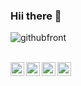 ### Hii there 💜
  
![githubfront](https://user-images.githubusercontent.com/90051406/210391214-f26cc611-48f2-43e0-beb3-538afe72d2a6.png)
 
  
  
  
 <!-- Any image aligned to the right. Beware the width -->
  <!--<img width="45%" align="right" alt="Github" src="https://images-cdn.newscred.com/Zz04NjA3ZjljMjQ0ODkxMWViOWRjYzU1OGJkNjI1ZjVkZA==" />
<p> Connect to me here...</p>
<p>
 <!-- <em>
    A budding <b>Software Developer</b> <img src="https://github.com/TheDudeThatCode/TheDudeThatCode/blob/master/Assets/Developer.gif" width="30px"> and also <b>Computer Vision nut,</b>&nbsp;<img src="https://github.com/TheDudeThatCode/TheDudeThatCode/blob/master/Assets/Designer.gif" width="36px"><br>who is <b>obsessed</b>
    with the idea of <b>improving</b> and wants a <b>platform</b> to 
    <b>grow</b> <img src="https://github.com/TheDudeThatCode/TheDudeThatCode/blob/master/Assets/Rocket.gif" width="18px">and 
    <b>excel.</b> <img src="https://github.com/TheDudeThatCode/TheDudeThatCode/blob/master/Assets/Medal.gif" width="20px">
  </em> --> 
</p>


 <br>
 <a href="https://twitter.com/aditi_barnwal_">
  <img align="left" alt="Aditi's Twitter" width="22px" src="https://cdn.jsdelivr.net/npm/simple-icons@v3/icons/twitter.svg" />
</a>
<a href="https://github.com/AditiBarnwal">
  <img align="left" alt="Aditi's Github" width="22px" src="https://cdn.jsdelivr.net/npm/simple-icons@v3/icons/github.svg" />
</a>
<a href="https://www.instagram.com/ad_barnwal/">
  <img align="left" alt="Aditi's Instagram" width="22px" src="https://cdn.jsdelivr.net/npm/simple-icons@v3/icons/instagram.svg" />
</a>
<a href="https://www.facebook.com/aditi.barnwal.9210/">
  <img align="left" alt="Aditi's Facebook" width="22px" src="https://cdn.jsdelivr.net/npm/simple-icons@v3/icons/facebook.svg" />
</a>
<br><br>
 <br><br><br><br>
 
<!--Thanks for visiting :heart:
![VisitorCount](https://profile-counter.glitch.me/AditiBarnwal/count.svg)-->

<!--⭐️ From [AditiBarnwal](https://github.com/AditiBarnwal)-->
<!--
<img src="https://media.giphy.com/media/LnQjpWaON8nhr21vNW/giphy.gif" width="60"> <em><b>I love connecting with different people</b>
 so if you want to say <b>hi, I'll be happy to meet you more!</b> :)</em>

<img width="55%" align="right" alt="Github" src="https://raw.githubusercontent.com/onimur/.github/master/.resources/git-header.svg" />

**AditiBarnwal/AditiBarnwal** is a ✨ _special_ ✨ repository because its `README.md` (this file) appears on your GitHub profile.

Here are some ideas to get you started:

- 🔭 I’m currently working on ...
- 🌱 I’m currently learning ...
- 👯 I’m looking to collaborate on ...
- 🤔 I’m looking for help with ...
- 💬 Ask me about ...
- 📫 How to reach me: ...
- 😄 Pronouns: ...
- ⚡ Fun fact: ...
-->

